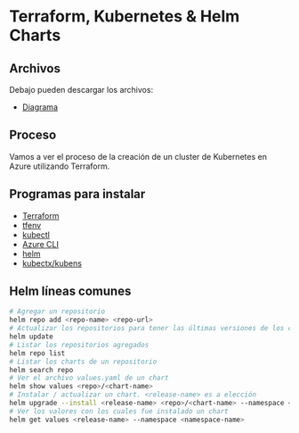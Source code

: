 # Terraform, Kubernetes & Helm Charts
## Archivos
Debajo pueden descargar los archivos:
* [Diagrama](https://drive.google.com/file/d/1z1L_VLYZXhxWTEzjSz6DBI1-Sv-vo_MB/view?usp=sharing)

## Proceso
Vamos a ver el proceso de la creación de un cluster de Kubernetes en Azure utilizando Terraform.


## Programas para instalar
* [Terraform](https://learn.hashicorp.com/tutorials/terraform/install-cli)
* [tfenv](https://github.com/tfutils/tfenv)
* [kubectl](https://kubernetes.io/docs/tasks/tools/)
* [Azure CLI](https://docs.microsoft.com/en-us/cli/azure/install-azure-cli)
* [helm](https://helm.sh/docs/intro/install/)
* [kubectx/kubens](https://github.com/ahmetb/kubectx)

## Helm líneas comunes
```bash
# Agregar un repositorio
helm repo add <repo-name> <repo-url>
# Actualizar los repositorios para tener las últimas versiones de los charts
helm update
# Listar los repositorios agregados
helm repo list
# Listar los charts de un repositorio
helm search repo 
# Ver el archivo values.yaml de un chart
helm show values <repo>/<chart-name>
# Instalar / actualizar un chart. <release-name> es a elección
helm upgrade --install <release-name> <repo>/<chart-name> --namespace <namespace-name> --create-namespace
# Ver los valores con los cuales fue instalado un chart
helm get values <release-name> --namespace <namespace-name>
```
